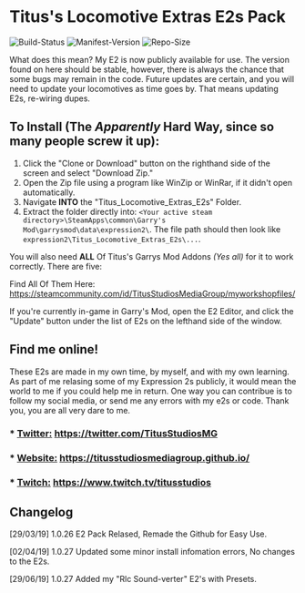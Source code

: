 # Titus's Locomotive Extras E2s Pack

![Build-Status](https://img.shields.io/badge/build-passing-brightgreen.svg)
![Manifest-Version](https://img.shields.io/github/last-commit/TitusStudiosMediaGroup/Titus_Locomotive_Extras_E2s.svg)
![Repo-Size](https://img.shields.io/github/repo-size/TitusStudiosMediaGroup/Titus_Locomotive_Extras_E2s.svg)

What does this mean?
My E2 is now publicly available for use. The version found on here should be stable, however, there is always the chance that some bugs may remain in the code. Future updates are certain, and you will need to update your locomotives as time goes by. That means updating E2s, re-wiring dupes.


## To Install (The *Apparently* Hard Way, since so many people screw it up):

1. Click the "Clone or Download" button on the righthand side of the screen and select "Download Zip."
2. Open the Zip file using a program like WinZip or WinRar, if it didn't open automatically.
3. Navigate __INTO__ the "Titus_Locomotive_Extras_E2s" Folder.
4. Extract the folder directly into: `<Your active steam directory>\SteamApps\common\Garry's Mod\garrysmod\data\expression2\`.
The file path should then look like `expression2\Titus_Locomotive_Extras_E2s\...`.

You will also need **ALL** Of Titus's Garrys Mod Addons *(Yes all)* for it to work correctly. There are five:

Find All Of Them Here: https://steamcommunity.com/id/TitusStudiosMediaGroup/myworkshopfiles/

If you're currently in-game in Garry's Mod, open the E2 Editor, and click the "Update" button under the list of E2s on the lefthand side of the window.


## Find me online!

These E2s are made in my own time, by myself, and with my own learning. As part of me relasing some of my Expression 2s publicly, it would mean the world to me if you could help me in return. One way you can contribue is to follow my social media, or send me any errors with my e2s or code. Thank you, you are all very dare to me. 

### * [Twitter:](https://twitter.com/TitusStudiosMG)  https://twitter.com/TitusStudiosMG
### * [Website:](https://titusstudiosmediagroup.github.io/)  https://titusstudiosmediagroup.github.io/
### * [Twitch:](https://www.twitch.tv/titusstudios)  https://www.twitch.tv/titusstudios


## Changelog

[29/03/19] 1.0.26 E2 Pack Relased, Remade the Github for Easy Use.

[02/04/19] 1.0.27 Updated some minor install infomation errors, No changes to the E2s.

[29/06/19] 1.0.27 Added my "Rlc Sound-verter" E2's with Presets.
